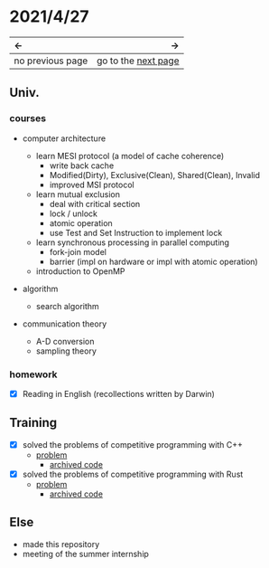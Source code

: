 # 2021/4/27
|←|→|
|:---|---:|
no previous page | go to the [next page](./28th.md)

## Univ.
### courses
- computer architecture
    - learn MESI protocol (a model of cache coherence)
        - write back cache
        - Modified(Dirty), Exclusive(Clean), Shared(Clean), Invalid
        - improved MSI protocol
    - learn mutual exclusion
        - deal with critical section
        - lock / unlock
        - atomic operation
        - use Test and Set Instruction to implement lock
    - learn synchronous processing in parallel computing
        - fork-join model
        - barrier (impl on hardware or impl with atomic operation)
    - introduction to OpenMP

- algorithm
    - search algorithm

- communication theory
    - A-D conversion
    - sampling theory

### homework
- [x] Reading in English (recollections written by Darwin)

## Training
- [x] solved the problems of competitive programming with C++
    - [problem](https://atcoder.jp/contests/abc184/tasks/abc184_e)
        - [archived code](https://github.com/OtsuKotsu/competition_cpp/blob/main/archive/ABC/ABC184/e.cpp)
- [x] solved the problems of competitive programming with Rust
    - [problem](https://atcoder.jp/contests/abc184/tasks/abc184_b)
        - [archived code](https://github.com/OtsuKotsu/training_rust/blob/main/archive/ABC/ABC184/b.rs)

## Else
- made this repository
- meeting of the summer internship
